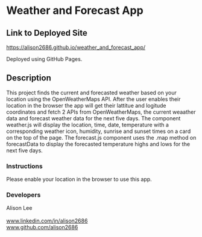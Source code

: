 # Weather and Forecast App

## Link to Deployed Site

https://alison2686.github.io/weather_and_forecast_app/

Deployed using GitHub Pages.

## Description

This project finds the current and forecasted weather based on your location using the OpenWeatherMaps API. After the user enables their location in the browser the app will get their lattitue and logitude coordinates and fetch 2 APIs from OpenWeatherMaps, the current weaather data and forecast weather data for the next five days. The component weather.js will display the location, time, date, temperature with a corresponding weather icon, humidity, sunrise and sunset times on a card on the top of the page. The forecast.js component uses the .map method on forecastData to display the forecasted temperature highs and lows for the next five days.

### Instructions

Please enable your location in the browser to use this app.

### Developers

Alison Lee  
\
www.linkedin.com/in/alison2686
\
www.github.com/alison2686
